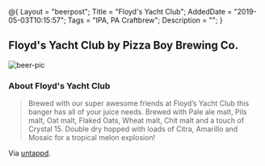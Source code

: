 @{
 Layout = "beerpost";
 Title = "Floyd's Yacht Club";
 AddedDate = "2019-05-03T10:15:57";
 Tags = "IPA, PA Craftbrew";
 Description = "";
 }
 

## Floyd's Yacht Club by Pizza Boy Brewing Co.

![beer-pic]

### About Floyd's Yacht Club

> Brewed with our super awesome friends at Floyd’s Yacht Club this banger has all of your juice needs. Brewed with Pale ale malt, Pils malt, Oat malt, Flaked Oats, Wheat malt, Chit malt and a touch of Crystal 15. Double dry hopped with loads of Citra, Amarillo and Mosaic for a tropical melon explosion!

Via [untappd][untappd-url].

[untappd-url]: <https://untappd.com//b/pizza-boy-brewing-co-floyd-s-yacht-club/2607243>
[beer-pic]: https://jasonpowley.com/assets/img/2019-05-03-floyds-yacht-club.jpeg "Floyd's Yacht Club by Pizza Boy Brewing Co."
